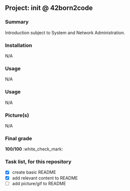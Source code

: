 ## Project: init @ 42born2code

### Summary
Introduction subject to System and Network Administration.

### Installation
N/A

### Usage
N/A

### Usage
N/A

### Picture(s)
N/A

### Final grade
**100/100** :white\_check\_mark:

### Task list, for this repository
- [x] create basic README
- [x] add relevant content to README
- [ ] add picture/gif to README
